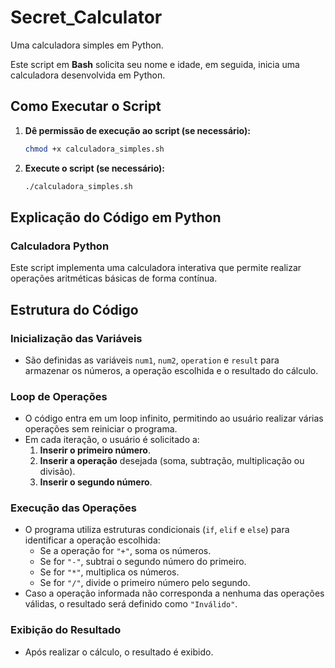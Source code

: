 # Secret_Calculator
Uma calculadora simples em Python.

Este script em **Bash** solicita seu nome e idade, em seguida, inicia uma calculadora desenvolvida em Python.

## Como Executar o Script

1. **Dê permissão de execução ao script (se necessário):**
   ```bash
   chmod +x calculadora_simples.sh

2. **Execute o script (se necessário):**
   ```bash
   ./calculadora_simples.sh

## Explicação do Código em Python

### Calculadora Python
Este script implementa uma calculadora interativa que permite realizar operações aritméticas básicas de forma contínua.

## Estrutura do Código

### Inicialização das Variáveis
- São definidas as variáveis `num1`, `num2`, `operation` e `result` para armazenar os números, a operação escolhida e o resultado do cálculo.

### Loop de Operações
- O código entra em um loop infinito, permitindo ao usuário realizar várias operações sem reiniciar o programa.
- Em cada iteração, o usuário é solicitado a:
  1. **Inserir o primeiro número**.
  2. **Inserir a operação** desejada (soma, subtração, multiplicação ou divisão).
  3. **Inserir o segundo número**.

### Execução das Operações
- O programa utiliza estruturas condicionais (`if`, `elif` e `else`) para identificar a operação escolhida:
  - Se a operação for `"+"`, soma os números.
  - Se for `"-"`, subtrai o segundo número do primeiro.
  - Se for `"*"`, multiplica os números.
  - Se for `"/"`, divide o primeiro número pelo segundo.
- Caso a operação informada não corresponda a nenhuma das operações válidas, o resultado será definido como `"Inválido"`.

### Exibição do Resultado
- Após realizar o cálculo, o resultado é exibido.
